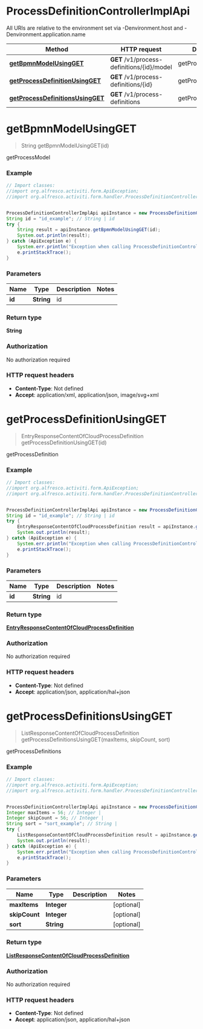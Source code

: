 # ProcessDefinitionControllerImplApi

All URIs are relative to the environment set via -Denvironment.host and -Denvironment.application.name

Method | HTTP request | Description
------------- | ------------- | -------------
[**getBpmnModelUsingGET**](ProcessDefinitionControllerImplApi.md#getBpmnModelUsingGET) | **GET** /v1/process-definitions/{id}/model | getProcessModel
[**getProcessDefinitionUsingGET**](ProcessDefinitionControllerImplApi.md#getProcessDefinitionUsingGET) | **GET** /v1/process-definitions/{id} | getProcessDefinition
[**getProcessDefinitionsUsingGET**](ProcessDefinitionControllerImplApi.md#getProcessDefinitionsUsingGET) | **GET** /v1/process-definitions | getProcessDefinitions

<a name="getBpmnModelUsingGET"></a>
# **getBpmnModelUsingGET**
> String getBpmnModelUsingGET(id)

getProcessModel

### Example
```java
// Import classes:
//import org.alfresco.activiti.form.ApiException;
//import org.alfresco.activiti.form.handler.ProcessDefinitionControllerImplApi;


ProcessDefinitionControllerImplApi apiInstance = new ProcessDefinitionControllerImplApi();
String id = "id_example"; // String | id
try {
    String result = apiInstance.getBpmnModelUsingGET(id);
    System.out.println(result);
} catch (ApiException e) {
    System.err.println("Exception when calling ProcessDefinitionControllerImplApi#getBpmnModelUsingGET");
    e.printStackTrace();
}
```

### Parameters

Name | Type | Description  | Notes
------------- | ------------- | ------------- | -------------
 **id** | **String**| id |

### Return type

**String**

### Authorization

No authorization required

### HTTP request headers

 - **Content-Type**: Not defined
 - **Accept**: application/xml, application/json, image/svg+xml

<a name="getProcessDefinitionUsingGET"></a>
# **getProcessDefinitionUsingGET**
> EntryResponseContentOfCloudProcessDefinition getProcessDefinitionUsingGET(id)

getProcessDefinition

### Example
```java
// Import classes:
//import org.alfresco.activiti.form.ApiException;
//import org.alfresco.activiti.form.handler.ProcessDefinitionControllerImplApi;


ProcessDefinitionControllerImplApi apiInstance = new ProcessDefinitionControllerImplApi();
String id = "id_example"; // String | id
try {
    EntryResponseContentOfCloudProcessDefinition result = apiInstance.getProcessDefinitionUsingGET(id);
    System.out.println(result);
} catch (ApiException e) {
    System.err.println("Exception when calling ProcessDefinitionControllerImplApi#getProcessDefinitionUsingGET");
    e.printStackTrace();
}
```

### Parameters

Name | Type | Description  | Notes
------------- | ------------- | ------------- | -------------
 **id** | **String**| id |

### Return type

[**EntryResponseContentOfCloudProcessDefinition**](EntryResponseContentOfCloudProcessDefinition.md)

### Authorization

No authorization required

### HTTP request headers

 - **Content-Type**: Not defined
 - **Accept**: application/json, application/hal+json

<a name="getProcessDefinitionsUsingGET"></a>
# **getProcessDefinitionsUsingGET**
> ListResponseContentOfCloudProcessDefinition getProcessDefinitionsUsingGET(maxItems, skipCount, sort)

getProcessDefinitions

### Example
```java
// Import classes:
//import org.alfresco.activiti.form.ApiException;
//import org.alfresco.activiti.form.handler.ProcessDefinitionControllerImplApi;


ProcessDefinitionControllerImplApi apiInstance = new ProcessDefinitionControllerImplApi();
Integer maxItems = 56; // Integer | 
Integer skipCount = 56; // Integer | 
String sort = "sort_example"; // String | 
try {
    ListResponseContentOfCloudProcessDefinition result = apiInstance.getProcessDefinitionsUsingGET(maxItems, skipCount, sort);
    System.out.println(result);
} catch (ApiException e) {
    System.err.println("Exception when calling ProcessDefinitionControllerImplApi#getProcessDefinitionsUsingGET");
    e.printStackTrace();
}
```

### Parameters

Name | Type | Description  | Notes
------------- | ------------- | ------------- | -------------
 **maxItems** | **Integer**|  | [optional]
 **skipCount** | **Integer**|  | [optional]
 **sort** | **String**|  | [optional]

### Return type

[**ListResponseContentOfCloudProcessDefinition**](ListResponseContentOfCloudProcessDefinition.md)

### Authorization

No authorization required

### HTTP request headers

 - **Content-Type**: Not defined
 - **Accept**: application/json, application/hal+json

